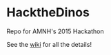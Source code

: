# HacktheDinos
Repo for AMNH's 2015 Hackathon

See the [wiki](https://github.com/amnh/HacktheDinos/wiki) for all the details!
